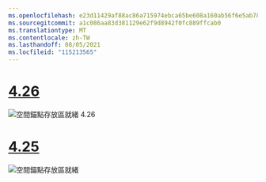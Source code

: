```yaml
---
ms.openlocfilehash: e23d11429af88ac86a715974ebca65be608a160ab56f6e5ab78e5eacaefed19c
ms.sourcegitcommit: a1c086aa83d381129e62f9d8942f0fc889ffcab0
ms.translationtype: MT
ms.contentlocale: zh-TW
ms.lasthandoff: 08/05/2021
ms.locfileid: "115213565"
---
```

# <a name="426"></a>[4.26](#tab/426)

![空間錨點存放區就緒 4.26](../images/local-spatial-anchors-img-01.png)

# <a name="425"></a>[4.25](#tab/425)

![空間錨點存放區就緒](../images/unreal-spatialanchors-store-ready.PNG)
